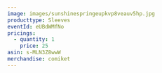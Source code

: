 ```yaml
---
image: images/sunshinespringeupkvp8veauv5hp.jpg
producttype: Sleeves
eventId: eUBdWMfNo
pricings:
  - quantity: 1
    price: 25
asin: s-MLN3Z8wwW
merchandise: comiket
---
```

